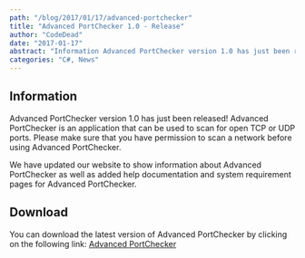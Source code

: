 ```yaml
---
path: "/blog/2017/01/17/advanced-portchecker"
title: "Advanced PortChecker 1.0 - Release"
author: "CodeDead"
date: "2017-01-17"
abstract: "Information Advanced PortChecker version 1.0 has just been released! Advanced PortChecker is an application that can be used to scan for open TCP or UDP ports. Please make sure that you have permission to scan a network before using Advanced PortChecker. We have..."
categories: "C#, News"
---
```

## Information

Advanced PortChecker version 1.0 has just been released! Advanced PortChecker is an application that can be used to scan for open TCP or UDP ports. Please make sure that you have permission to scan a network before using Advanced PortChecker.

We have updated our website to show information about Advanced PortChecker as well as added help documentation and system requirement pages for Advanced PortChecker.

## Download

You can download the latest version of Advanced PortChecker by clicking on the following link:
<a href="/software/advanced-portchecker">Advanced PortChecker</a>
